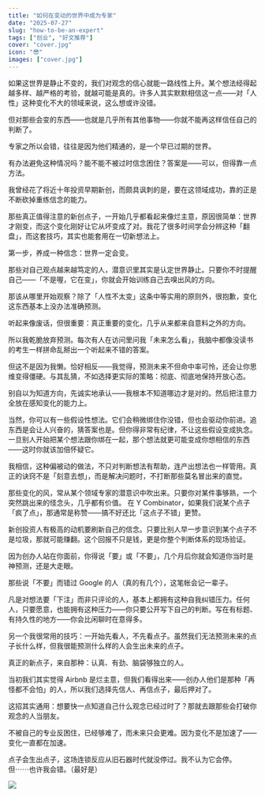 ```yaml
---
title: "如何在变动的世界中成为专家"
date: "2025-07-27"
slug: "how-to-be-an-expert"
tags: ["创业", "好文推荐"]
cover: "cover.jpg"
icon: "😎"
images: ["cover.jpg"]
---
```

如果这世界是静止不变的，我们对观念的信心就能一路线性上升。某个想法经得起越多样、越严格的考验，就越可能是真的。许多人其实默默相信这一点——对「人性」这种变化不大的领域来说，这么想或许没错。



但对那些会变的东西——也就是几乎所有其他事物——你就不能再这样信任自己的判断了。



专家之所以会错，往往是因为他们精通的，是一个早已过期的世界。



有办法避免这种情况吗？能不能不被过时信念困住？答案是——可以，但得靠一点方法。



我曾经花了将近十年投资早期新创，而颇具讽刺的是，要在这领域成功，靠的正是不断砍掉重练信念的能力。



那些真正值得注意的新创点子，一开始几乎都看起来像烂主意，原因很简单：世界才刚变，而这个变化刚好让它从坏变成了对。我花了很多时间学会分辨这种「翻盘」，而这套技巧，其实也能套用在一切新想法上。



第一步，养成一种信念：世界一定会变。



那些对自己观点越来越笃定的人，潜意识里其实是认定世界静止。只要你不时提醒自己——「不是喔，它在变」，你就会开始训练自己去嗅出风的方向。



那该从哪里开始观察？除了「人性不太变」这条中等实用的原则外，很抱歉，变化这东西基本上没办法准确预测。



听起来像废话，但很重要：真正重要的变化，几乎从来都来自意料之外的方向。



所以我乾脆放弃预测。每次有人在访问里问我「未来怎么看」，我脑中都像没读书的考生一样拼命乱掰出一个听起来不错的答案。



但这不是因为我懒。恰好相反——我觉得，预测未来不但命中率可怜，还会让你思维变得僵硬。与其乱猜，不如选择更实际的策略：彻底、彻底地保持开放心态。



别自以为知道方向，先诚实地承认——我根本不知道哪边才是对的。然后把注意力全放在感知变化的能力上。



当然，你可以有一些假设性想法。它们会稍微绑住你没错，但也会驱动你前进。追东西是会让人兴奋的，猜答案也是。但你得非常有纪律，不让这些假设变成执念。
一旦别人开始把某个想法跟你绑在一起，那个想法就更可能变成你想相信的东西——这时你就该加倍怀疑它。



我相信，这种偏被动的做法，不只对判断想法有帮助，连产出想法也一样管用。真正的诀窍不是「刻意去想」，而是解决问题时，不打断那些莫名冒出来的直觉。



那些变化的风，常从某个领域专家的潜意识中吹出来。只要你对某件事够熟，一个突然跳出来的怪念头，几乎都有价值。
在 Y Combinator，如果我们说某个点子「疯了点」，那通常是称赞——搞不好还比「这点子不错」更赞。



新创投资人有极高的动机要刷新自己的信念。只要比别人早一步意识到某个点子不是垃圾，那就可能赚翻。这个回报不只是钱，更是你整个判断体系的现场验证。



因为创办人站在你面前，你得说「要」或「不要」，几个月后你就会知道你当时是神预测，还是大走眼。



那些说「不要」而错过 Google 的人（真的有几个），这笔帐会记一辈子。



凡是对想法要「下注」而非只评论的人，基本上都拥有这种自我纠错压力。任何人，只要愿意，也能拥有这种压力——你只要公开写下自己的判断。写在有标题、有持久性的地方——你会比闲聊时在意得多。



另一个我很常用的技巧：一开始先看人，不先看点子。虽然我们无法预测未来的点子长什么样，但我很能预测什么样的人会生出未来的点子。



真正的新点子，来自那种：认真、有劲、脑袋够独立的人。



当初我们其实觉得 Airbnb 是烂主意，但我们看得出来——创办人他们是那种「再怪都不会怕」的人，所以我们选择先信人、再信点子，最后押对了。



这招其实通用：想要快一点知道自己什么观念已经过时了？那就去跟那些会打破你观念的人当朋友。



不被自己的专业反困住，已经够难了，而未来只会更难。因为变化不是加速了——变化一直都在加速。



点子会生出点子，这场连锁反应从旧石器时代就没停过。我不认为它会停。
但⋯⋯也许我会错。（最好是）




![](https://prod-files-secure.s3.us-west-2.amazonaws.com/112d0858-5090-4d34-a606-b75eb8d65fd2/46476355-9cf3-4e99-9b7a-3531bc426380/1000202064.png?X-Amz-Algorithm=AWS4-HMAC-SHA256&X-Amz-Content-Sha256=UNSIGNED-PAYLOAD&X-Amz-Credential=ASIAZI2LB466RUNHSXDX%2F20250819%2Fus-west-2%2Fs3%2Faws4_request&X-Amz-Date=20250819T201453Z&X-Amz-Expires=3600&X-Amz-Security-Token=IQoJb3JpZ2luX2VjEHwaCXVzLXdlc3QtMiJHMEUCIE7nq2aJn6oICS9KMT4RK84LOEInIW6VNXk%2FQg5rcnqUAiEAySV59vdQZZVEQx3UDfV%2FpncnbVL6x4%2F75obiUMaP6ZAqiAQIxf%2F%2F%2F%2F%2F%2F%2F%2F%2F%2FARAAGgw2Mzc0MjMxODM4MDUiDElhHs6cCPxhTJn02yrcAztFId2LXH6%2FO2s0f%2Bo7K5Of8eFfpp5CJQ5vqcmut1xo7xPcORjRGlPJM818wkpB%2BGA6yMRDlKi2DKsW6FLS2%2BpuAXt9EGTXfXRB6uuxCiF8twJlNsjdYR%2FIUT3anKvX8ojow8gR%2FDF83Z731spXKoVtho7UzFTAxiT5GuUY5BxHSCWLqXRlvUjfOZPXWAAz3iKPLs5tgXjr6xM%2BHFXvudCkOV2RBH%2FTF2i79UE2wquYH6foCBhBJ6fI8JWK3A7Vgyn6VS1xTBdRWzQKIPiMUIuf9c4smMQA0sJtZf1njN1SpE2EPQIkHcg%2Bx1RVrsyFL0n9%2FYOcXMCSZ4FcQFM4eRTUAIuxuXqPlK%2FKa0ivDJ%2FlFjiFF349tsHHeoA2V5yDuAxDiiJrgo4WqvAM37apVOeI7c7cqb0sC%2FYoHvdy1btAlrbq270TkCW1r2pwiTrmwMWPFkrgriyczjkP%2BXqGUsVdstkskRg7118RchyHWhos9mLhIKOSeed6Ttq1VvMPl0OUbeF%2BEJyhxNT5qVhLKRtdXQdqIM009TCeQxKVIGn3GjqOmr4nShRydcO1O%2BnadU2m1gT2e6w7SzIhVSH49jCNR0eanvFCET0wq%2FjztXnxtQy0ILsinMmgPA7%2FMKupk8UGOqUBK8WEiyCAPv9uSXqbusiifiEuCn15xkllT0nuuOX1ELdaPfQMKTm9md32naxYrkWheAFSWms4L2sOkuf1tplqR8wUrXC1%2F%2BidQ8MEs9IG3y3xiOfCy0P%2Fxleo3F5vxoVRN3mL77QXaatQodKON8MPJ%2FflsVJVQPNX7rPZe2REDIQxjYoPj10HijYRLv9zIjUX%2F6%2FNYRUNr9CJLS1zkvv3pewrL2di&X-Amz-Signature=43ada8a6823ae84134470b6ead5378e292bfc2e37c6e69405a8a916fabd960fc&X-Amz-SignedHeaders=host&x-amz-checksum-mode=ENABLED&x-id=GetObject)

